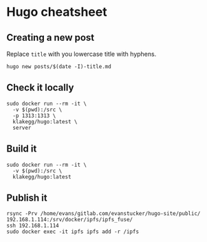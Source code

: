 # Hugo cheatsheet

## Creating a new post
Replace `title` with you lowercase title with hyphens.
```
hugo new posts/$(date -I)-title.md
```

## Check it locally
```
sudo docker run --rm -it \
  -v $(pwd):/src \
  -p 1313:1313 \
  klakegg/hugo:latest \
  server
```

## Build it
```
sudo docker run --rm -it \
  -v $(pwd):/src \
  klakegg/hugo:latest
```

## Publish it
```
rsync -Prv /home/evans/gitlab.com/evanstucker/hugo-site/public/ 192.168.1.114:/srv/docker/ipfs/ipfs_fuse/
ssh 192.168.1.114
sudo docker exec -it ipfs ipfs add -r /ipfs
```
